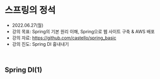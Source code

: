 
# 스프링의 정석
- 2022.06.27(월)
- 강의 목표: Spring의 기본 원리 이해, Spring으로 웹 사이트 구축 & AWS 배포
- 강의 자료: https://github.com/castello/spring_basic
- 강의 진도: Spring DI 흉내내기
<br>

## Spring DI(1)